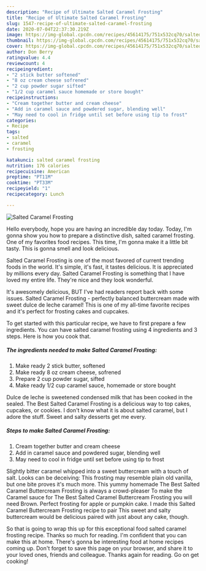 ```yaml
---
description: "Recipe of Ultimate Salted Caramel Frosting"
title: "Recipe of Ultimate Salted Caramel Frosting"
slug: 1547-recipe-of-ultimate-salted-caramel-frosting
date: 2020-07-04T22:37:30.219Z
image: https://img-global.cpcdn.com/recipes/45614175/751x532cq70/salted-caramel-frosting-recipe-main-photo.jpg
thumbnail: https://img-global.cpcdn.com/recipes/45614175/751x532cq70/salted-caramel-frosting-recipe-main-photo.jpg
cover: https://img-global.cpcdn.com/recipes/45614175/751x532cq70/salted-caramel-frosting-recipe-main-photo.jpg
author: Don Berry
ratingvalue: 4.4
reviewcount: 4
recipeingredient:
- "2 stick butter softened"
- "8 oz cream cheese sofrened"
- "2 cup powder sugar sifted"
- "1/2 cup caramel sauce homemade or store bought"
recipeinstructions:
- "Cream together butter and cream cheese"
- "Add in caramel sauce and powdered sugar, blending well"
- "May need to cool in fridge until set before using tip to frost"
categories:
- Recipe
tags:
- salted
- caramel
- frosting

katakunci: salted caramel frosting 
nutrition: 176 calories
recipecuisine: American
preptime: "PT11M"
cooktime: "PT33M"
recipeyield: "1"
recipecategory: Lunch

---
```



![Salted Caramel Frosting](https://img-global.cpcdn.com/recipes/45614175/751x532cq70/salted-caramel-frosting-recipe-main-photo.jpg)

Hello everybody, hope you are having an incredible day today. Today, I'm gonna show you how to prepare a distinctive dish, salted caramel frosting. One of my favorites food recipes. This time, I'm gonna make it a little bit tasty. This is gonna smell and look delicious.

Salted Caramel Frosting is one of the most favored of current trending foods in the world. It's simple, it's fast, it tastes delicious. It is appreciated by millions every day. Salted Caramel Frosting is something that I have loved my entire life. They're nice and they look wonderful.

It&#39;s awesomely delicious, BUT I&#39;ve had readers report back with some issues. Salted Caramel Frosting - perfectly balanced buttercream made with sweet dulce de leche caramel! This is one of my all-time favorite recipes and it&#39;s perfect for frosting cakes and cupcakes.


To get started with this particular recipe, we have to first prepare a few ingredients. You can have salted caramel frosting using 4 ingredients and 3 steps. Here is how you cook that.

<!--inarticleads1-->

##### The ingredients needed to make Salted Caramel Frosting:

1. Make ready 2 stick butter, softened
1. Make ready 8 oz cream cheese, sofrened
1. Prepare 2 cup powder sugar, sifted
1. Make ready 1/2 cup caramel sauce, homemade or store bought


Dulce de leche is sweetened condensed milk that has been cooked in the sealed. The Best Salted Caramel Frosting is a delicious way to top cakes, cupcakes, or cookies. I don&#39;t know what it is about salted caramel, but I adore the stuff. Sweet and salty desserts get me every. 

<!--inarticleads2-->

##### Steps to make Salted Caramel Frosting:

1. Cream together butter and cream cheese
1. Add in caramel sauce and powdered sugar, blending well
1. May need to cool in fridge until set before using tip to frost


Slightly bitter caramel whipped into a sweet buttercream with a touch of salt. Looks can be deceiving: This frosting may resemble plain old vanilla, but one bite proves it&#39;s much more. This yummy homemade The Best Salted Caramel Buttercream Frosting is always a crowd-pleaser To make the Caramel sauce for The Best Salted Caramel Buttercream Frosting you will need Brown. Perfect frosting for apple or pumpkin cake. I made this Salted Caramel Buttercream Frosting recipe to pair This sweet and salty buttercream would be delicious paired with just about any cake, though. 

So that is going to wrap this up for this exceptional food salted caramel frosting recipe. Thanks so much for reading. I'm confident that you can make this at home. There's gonna be interesting food at home recipes coming up. Don't forget to save this page on your browser, and share it to your loved ones, friends and colleague. Thanks again for reading. Go on get cooking!
